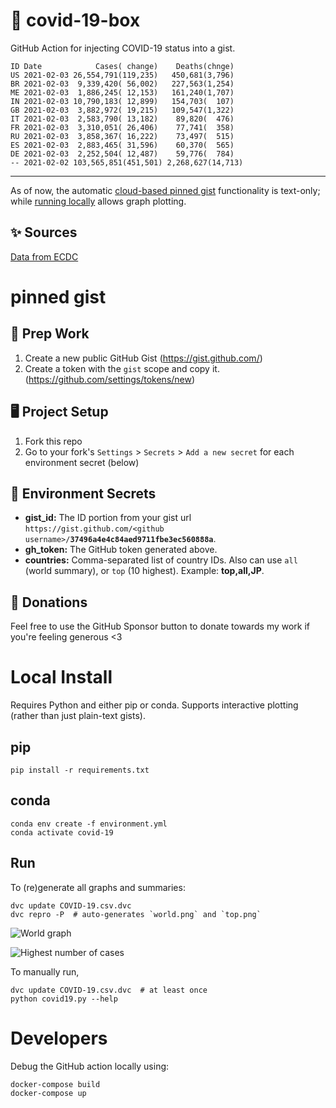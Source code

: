 # 🏥 covid-19-box

GitHub Action for injecting COVID-19 status into a gist.

```
ID Date            Cases( change)    Deaths(chnge)
US 2021-02-03 26,554,791(119,235)   450,681(3,796)
BR 2021-02-03  9,339,420( 56,002)   227,563(1,254)
ME 2021-02-03  1,886,245( 12,153)   161,240(1,707)
IN 2021-02-03 10,790,183( 12,899)   154,703(  107)
GB 2021-02-03  3,882,972( 19,215)   109,547(1,322)
IT 2021-02-03  2,583,790( 13,182)    89,820(  476)
FR 2021-02-03  3,310,051( 26,406)    77,741(  358)
RU 2021-02-03  3,858,367( 16,222)    73,497(  515)
ES 2021-02-03  2,883,465( 31,596)    60,370(  565)
DE 2021-02-03  2,252,504( 12,487)    59,776(  784)
-- 2021-02-02 103,565,851(451,501) 2,268,627(14,713)
```

---

As of now, the automatic [cloud-based pinned gist](#pinned-gist) functionality is text-only;
while [running locally](#local-install) allows graph plotting.

## ✨ Sources

[Data from ECDC](https://www.ecdc.europa.eu/en/publications-data/download-todays-data-geographic-distribution-covid-19-cases-worldwide)

# pinned gist

## 🎒 Prep Work
1. Create a new public GitHub Gist (https://gist.github.com/)
1. Create a token with the `gist` scope and copy it. (https://github.com/settings/tokens/new)

## 🖥 Project Setup
1. Fork this repo
1. Go to your fork's `Settings` > `Secrets` > `Add a new secret` for each environment secret (below)

## 🤫 Environment Secrets
- **gist_id:** The ID portion from your gist url `https://gist.github.com/<github username>/`**`37496a4e4c84aed9711fbe3ec560888a`**.
- **gh_token:** The GitHub token generated above.
- **countries:** Comma-separated list of country IDs. Also can use `all` (world summary), or `top` (10 highest). Example: **top,all,JP**.

## 💸 Donations

Feel free to use the GitHub Sponsor button to donate towards my work if you're feeling generous <3

# Local Install

Requires Python and either pip or conda. Supports interactive plotting (rather than just plain-text gists).

## pip

```
pip install -r requirements.txt
```

## conda

```
conda env create -f environment.yml
conda activate covid-19
```

## Run

To (re)generate all graphs and summaries:

```
dvc update COVID-19.csv.dvc
dvc repro -P  # auto-generates `world.png` and `top.png`
```

![World graph](world.png)

![Highest number of cases](top.png)

To manually run,

```
dvc update COVID-19.csv.dvc  # at least once
python covid19.py --help
```

# Developers

Debug the GitHub action locally using:

```
docker-compose build
docker-compose up
```

